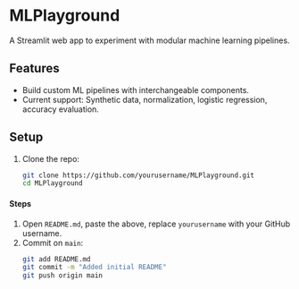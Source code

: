 # MLPlayground

A Streamlit web app to experiment with modular machine learning pipelines.

## Features
- Build custom ML pipelines with interchangeable components.
- Current support: Synthetic data, normalization, logistic regression, accuracy evaluation.

## Setup
1. Clone the repo:
   ```bash
   git clone https://github.com/yourusername/MLPlayground.git
   cd MLPlayground


#### Steps
1. Open `README.md`, paste the above, replace `yourusername` with your GitHub username.
2. Commit on `main`:
   ```bash
   git add README.md
   git commit -m "Added initial README"
   git push origin main
